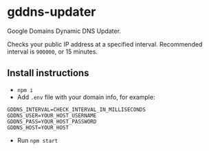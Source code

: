 # gddns-updater
Google Domains Dynamic DNS Updater.

Checks your public IP address at a specified interval. Recommended interval is `900000`, or 15 minutes.

## Install instructions
- `npm i`
- Add `.env` file with your domain info, for example:
```
GDDNS_INTERVAL=CHECK_INTERVAL_IN_MILLISECONDS
GDDNS_USER=YOUR_HOST_USERNAME
GDDNS_PASS=YOUR_HOST_PASSWORD
GDDNS_HOST=YOUR_HOST
```
- Run `npm start`
